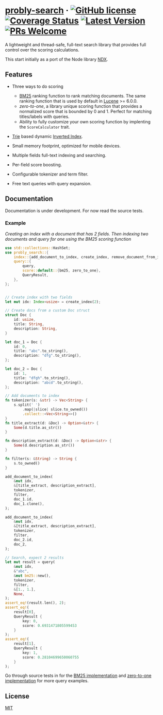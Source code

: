 # [probly-search](https://github.com/quantleaf/probly-search) &middot; [![GitHub license](https://img.shields.io/badge/license-MIT-blue.svg)](https://github.com/quantleaf/probly-search/blob/master/LICENSE) [![Coverage Status](https://coveralls.io/repos/github/quantleaf/probly-search/badge.svg?branch=master&service=github)](https://coveralls.io/github/quantleaf/probly-search?branch=master) [![Latest Version]][crates.io] [![PRs Welcome](https://img.shields.io/badge/PRs-welcome-brightgreen.svg)](https://github.com/quantleaf/probly-search)

[Latest Version]: https://img.shields.io/crates/v/probly-search.svg
[crates.io]: https://crates.io/crates/probly-search

A lightweight and thread-safe, full-text search library that provides full control over the scoring calculations.

This start initially as a port of the Node library [NDX](https://github.com/ndx-search/ndx).

## Features 
- Three ways to do scoring
    -   [BM25](https://en.wikipedia.org/wiki/Okapi_BM25) ranking function to rank matching documents. The same ranking function that is used by default in [Lucene](http://lucene.apache.org/core/) >= 6.0.0.
    -   *zero-to-one*, a library unique scoring function that provides a normalized score that is bounded by 0 and 1. Perfect for matching titles/labels with queries.
    -   Ability to fully customize your own scoring function by implenting the `ScoreCalculator` trait. 

- [Trie](https://en.wikipedia.org/wiki/Trie) based dynamic
  [Inverted Index](https://en.wikipedia.org/wiki/Inverted_index).
- Small memory footprint, optimized for mobile devices.
- Multiple fields full-text indexing and searching.
- Per-field score boosting.
- Configurable tokenizer and term filter.
- Free text queries with query expansion.


## Documentation 
Documentation is under development. For now read the source tests.

### Example
*Creating an index with a document that has 2 fields. Then indexing two documents and query for one using the BM25 scoring function*
```rust
use std::collections::HashSet;
use probly_search::{
    index::{add_document_to_index, create_index, remove_document_from_index, Index},
    query::{
        query,
        score::default::{bm25, zero_to_one},
        QueryResult,
    },
};


// Create index with two fields
let mut idx: Index<usize> = create_index(2);

// Create docs from a custom Doc struct
struct Doc {
    id: usize,
    title: String,
    description: String,
}

let doc_1 = Doc {
    id: 0,
    title: "abc".to_string(),
    description: "dfg".to_string(),
};

let doc_2 = Doc {
    id: 1,
    title: "dfgh".to_string(),
    description: "abcd".to_string(),
};

// Add documents to index 
fn tokenizer(s: &str) -> Vec<String> {
    s.split(' ')
        .map(|slice| slice.to_owned())
        .collect::<Vec<String>>()
}
fn title_extract(d: &Doc) -> Option<&str> {
    Some(d.title.as_str())
}

fn description_extract(d: &Doc) -> Option<&str> {
    Some(d.description.as_str())
}

fn filter(s: &String) -> String {
    s.to_owned()
}

add_document_to_index(
    &mut idx,
    &[title_extract, description_extract],
    tokenizer,
    filter,
    doc_1.id,
    doc_1.clone(),
);

add_document_to_index(
    &mut idx,
    &[title_extract, description_extract],
    tokenizer,
    filter,
    doc_2.id,
    doc_2,
);

// Search, expect 2 results
let mut result = query(
    &mut idx,
    &"abc",
    &mut bm25::new(),
    tokenizer,
    filter,
    &[1., 1.],
    None,
);
assert_eq!(result.len(), 2);
assert_eq!(
    result[0],
    QueryResult {
        key: 0,
        score: 0.6931471805599453
    }
);
assert_eq!(
    result[1],
    QueryResult {
        key: 1,
        score: 0.28104699650060755
    }
);
```

Go through source tests in for the [BM25 implementation](https://github.com/quantleaf/probly-search/blob/master/src/query/score/default/bm25.rs) and [zero-to-one implementation](https://github.com/quantleaf/probly-search/blob/master/src/query/score/default/zero_to_one.rs) for more query examples.
## License

[MIT](http://opensource.org/licenses/MIT)
